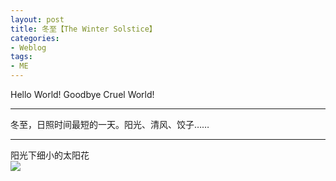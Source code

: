 ```yaml
---
layout: post
title: 冬至【The Winter Solstice】
categories:
- Weblog
tags:
- ME
---
```

Hello World!
Goodbye Cruel World!
**********
冬至，日照时间最短的一天。阳光、清风、饺子……    
**********
阳光下细小的太阳花    
![](http://hao.zhao.im/media/pics/20131222-SunFlower.jpg)   